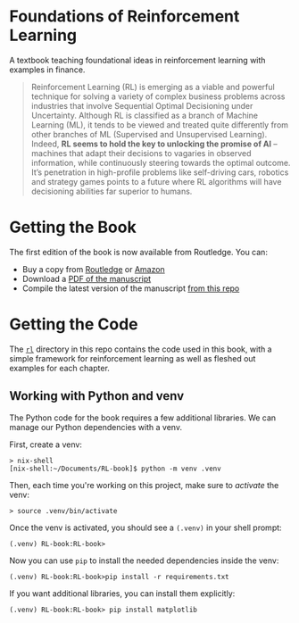 # Foundations of Reinforcement Learning

A textbook teaching foundational ideas in reinforcement learning with examples in finance.

> Reinforcement Learning (RL) is emerging as a viable and powerful technique for solving a variety of complex business problems across industries that involve Sequential Optimal Decisioning under Uncertainty. Although RL is classified as a branch of Machine Learning (ML), it tends to be viewed and treated quite differently from other branches of ML (Supervised and Unsupervised Learning). Indeed, **RL seems to hold the key to unlocking the promise of AI** – machines that adapt their decisions to vagaries in observed information, while continuously steering towards the optimal outcome. It’s penetration in high-profile problems like self-driving cars, robotics and strategy games points to a future where RL algorithms will have decisioning abilities far superior to humans.

# Getting the Book

The first edition of the book is now available from Routledge. You can:

  * Buy a copy from [Routledge][buy-routledge] or [Amazon][buy-amazon]
  * Download a [PDF of the manuscript][recent-pdf]
  * Compile the latest version of the manuscript [from this repo][compile-pdf]

[buy-routledge]: https://www.routledge.com/Foundations-of-Reinforcement-Learning-with-Applications-in-Finance/Rao-Jelvis/p/book/9781032124124
[buy-amazon]: https://www.amazon.com/Foundations-Reinforcement-Learning-Applications-Finance/dp/1032124121
[recent-pdf]: https://stanford.edu/~ashlearn/RLForFinanceBook/book.pdf
[compile-pdf]: book/README.md

# Getting the Code

The [`rl`](./rl) directory in this repo contains the code used in this book, with a simple framework for reinforcement learning as well as fleshed out examples for each chapter.

## Working with Python and venv

The Python code for the book requires a few additional libraries. We can manage our Python dependencies with a venv.

First, create a venv:

```
> nix-shell
[nix-shell:~/Documents/RL-book]$ python -m venv .venv
```

Then, each time you're working on this project, make sure to *activate* the venv:

```
> source .venv/bin/activate
```

Once the venv is activated, you should see a `(.venv)` in your shell prompt:

```
(.venv) RL-book:RL-book>
```

Now you can use `pip` to install the needed dependencies inside the venv:

```
(.venv) RL-book:RL-book>pip install -r requirements.txt
```

If you want additional libraries, you can install them explicitly:

```
(.venv) RL-book:RL-book> pip install matplotlib
```
